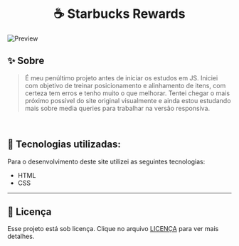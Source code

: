 <h1 align="center">
  <br> ☕️ Starbucks Rewards
</h1>

![Preview](https://github.com/larisn/starbucks-rewards-recreation/blob/main/imagens/Screenshot_1.png)

## ✨ Sobre

> É meu penúltimo projeto antes de iniciar os estudos em JS. 
Iniciei com objetivo de treinar posicionamento e alinhamento de itens, com certeza tem erros e tenho muito o que melhorar. Tentei chegar o mais próximo possível do site original visualmente e ainda estou estudando mais sobre media queries para trabalhar na versão responsiva.
<br>


## 🌟 Tecnologias utilizadas:

Para o desenvolvimento deste site utilizei as seguintes tecnologias:

* HTML
* CSS

---

## 🎐 Licença
Esse projeto está sob licença. Clique no arquivo [LICENÇA](https://github.com/larisn/larisn/blob/main/LICENSE.md) para ver mais detalhes.

